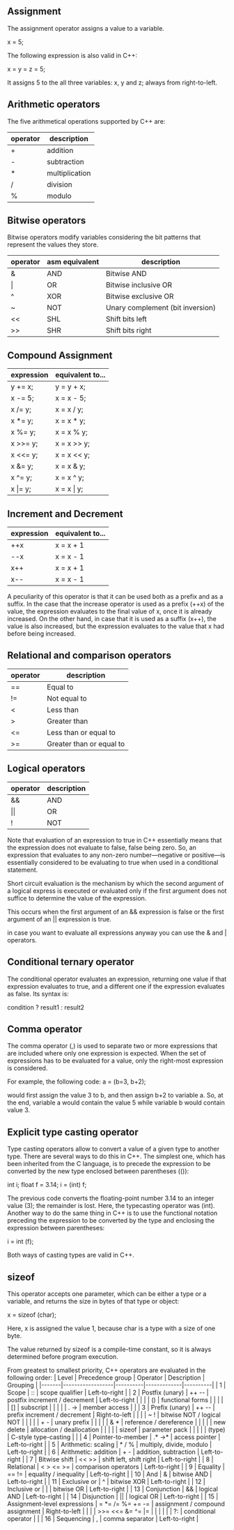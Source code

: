 ## Assignment
The assignment operator assigns a value to a variable.

x = 5;

The following expression is also valid in C++:

x = y = z = 5;

It assigns 5 to the all three variables: x, y and z; always from right-to-left.




## Arithmetic operators
The five arithmetical operations supported by C++ are:

| operator	| description |
|-----------|-------------|
| + | addition |
| - | subtraction |
| * | multiplication |
| / | division |
| % | modulo |



## Bitwise operators
Bitwise operators modify variables considering the bit patterns that represent the values they store.

| operator | asm equivalent | description |
|----------|----------------|-------------|
| & | AND | Bitwise AND |
| \| | OR | Bitwise inclusive OR |
| ^ | XOR | Bitwise exclusive OR |
| ~ | NOT | Unary complement (bit inversion) |
| << | SHL | Shift bits left |
| >> | SHR | Shift bits right |




## Compound Assignment

| expression	| equivalent to... |
|-------------|------------------|
| y += x;	| y = y + x; |
| x -= 5;	| x = x - 5; |
| x /= y;	| x = x / y; |
| x *= y; | x = x * y; |
| x %= y; | x = x % y; |
| x >>= y; | x = x >> y; |
| x <<= y; | x = x << y; |
| x &= y; | x = x & y; |
| x ^= y; | x = x ^ y; |
| x \|= y; | x = x \| y; |


## Increment and Decrement

| expression	| equivalent to... |
|-------------|------------------|
| ++x | x = x + 1 |
| --x | x = x - 1 |
| x++ | x = x + 1 |
| x-- | x = x - 1 |

A peculiarity of this operator is that it can be used both as a prefix and as a suffix. In the case that the increase operator is used as a prefix (++x) of the value, the expression evaluates to the final value of x, once it is already increased. On the other hand, in case that it is used as a suffix (x++), the value is also increased, but the expression evaluates to the value that x had before being increased.


## Relational and comparison operators

| operator | description |
|----------|-------------|
| == | Equal to |
| != | Not equal to |
| < | Less than |
| > | Greater than |
| <= | Less than or equal to |
| >= | Greater than or equal to |



## Logical operators

| operator | description |
|----------|-------------|
| && | AND |
| \|\| | OR |
| ! | NOT |

Note that evaluation of an expression to true in C++ essentially
means that the expression does not evaluate to false, false
being zero. So, an expression that evaluates to any non-zero
number—negative or positive—is essentially considered to be
evaluating to true when used in a conditional statement.

Short circuit evaluation is the mechanism by which the second argument of a logical express is executed or evaluated only if the first argument does not suffice to determine the value of the expression.

This occurs when the first argument of an && expression is false or the first argument of an || expression is true.

in case you want to evaluate all expressions anyway you can use the & and | operators.



## Conditional ternary operator
The conditional operator evaluates an expression, returning one value if that expression evaluates to true, and a different one if the expression evaluates as false. Its syntax is:

condition ? result1 : result2




## Comma operator
The comma operator (,) is used to separate two or more expressions that are included where only one expression is expected. When the set of expressions has to be evaluated for a value, only the right-most expression is considered.

For example, the following code:
a = (b=3, b+2);

would first assign the value 3 to b, and then assign b+2 to variable a. So, at the end, variable a would contain the value 5 while variable b would contain value 3.




## Explicit type casting operator
Type casting operators allow to convert a value of a given type to another type. There are several ways to do this in C++. The simplest one, which has been inherited from the C language, is to precede the expression to be converted by the new type enclosed between parentheses (()):

int i;
float f = 3.14;
i = (int) f;


The previous code converts the floating-point number 3.14 to an integer value (3); the remainder is lost. Here, the typecasting operator was (int). Another way to do the same thing in C++ is to use the functional notation preceding the expression to be converted by the type and enclosing the expression between parentheses:

i = int (f);

Both ways of casting types are valid in C++.






## sizeof
This operator accepts one parameter, which can be either a type or a variable, and returns the size in bytes of that type or object:

x = sizeof (char);

Here, x is assigned the value 1, because char is a type with a size of one byte.

The value returned by sizeof is a compile-time constant, so it is always determined before program execution.




From greatest to smallest priority, C++ operators are evaluated in the following order:
| Level | Precedence group | Operator | Description | Grouping |
|-------|------------------|----------|-------------|----------|
| 1 | Scope | :: | scope qualifier | Left-to-right |
| 2 |	Postfix (unary) | ++ -- | postfix increment / decrement | Left-to-right |
|  |  | () | functional forms |  |
|  |  | [] | subscript |  |
|  |  | . -> | member access |  |
| 3 |	Prefix (unary) |	++ -- | prefix increment / decrement | Right-to-left |
|  |  | ~ ! |	bitwise NOT / logical NOT |  |
|  |  | + - | unary prefix |  |
|  |  | & * | reference / dereference |  |
|  |  | new delete | allocation / deallocation |  |
|  |  | sizeof | parameter pack |  |
|  |  | (type) | C-style type-casting |  |
| 4 | Pointer-to-member | .* ->* | access pointer | Left-to-right |
| 5 | Arithmetic: scaling | * / % | multiply, divide, modulo | Left-to-right |
| 6 | Arithmetic: addition | + - | addition, subtraction | Left-to-right |
| 7 | Bitwise shift | << >> | shift left, shift right | Left-to-right |
| 8 | Relational | < > <= >= | comparison operators | Left-to-right |
| 9 | Equality | == != | equality / inequality | Left-to-right |
| 10 | And | & | bitwise AND | Left-to-right |
| 11 | Exclusive or | ^	| bitwise XOR | Left-to-right |
| 12 | Inclusive or | \| | bitwise OR | Left-to-right |
| 13 | Conjunction | && | logical AND | Left-to-right |
| 14 | Disjunction | \|\|	| logical OR | Left-to-right |
| 15 | Assignment-level expressions | = *= /= %= += -= | assignment / compound assignment | Right-to-left |
|  |  | >>= <<= &= ^= \|= | | |
| | | ?: | conditional operator | |
| 16 | Sequencing | , | comma separator | Left-to-right |
